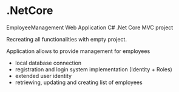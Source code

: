 # .NetCore
EmployeeManagement Web Application
C# .Net Core MVC project


Recreating all functionalities with empty project.

Application allows to provide management for employees
- local database connection
- registration and login system implementation (Identity + Roles)
- extended user identity
- retriewing, updating and creating list of employees

